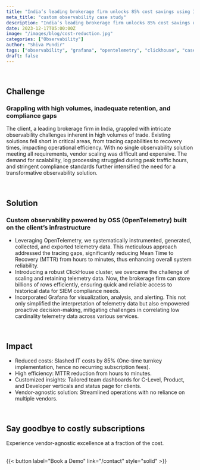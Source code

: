 ```yaml
---
title: "India’s leading brokerage firm unlocks 85% cost savings using Incerto’s industry-first custom observability solution powered by OpenTelemetry"
meta_title: "custom observability case study"
description: "India’s leading brokerage firm unlocks 85% cost savings using Incerto’s industry-first custom observability solution powered by OpenTelemetry"
date: 2023-12-17T05:00:00Z
image: "/images/blog/cost-reduction.jpg"
categories: ["Observability"]
author: "Shiva Pundir"
tags: ["observability", "grafana", "opentelemetry", "clickhouse", "case-study"]
draft: false
---
```


<br>

## **Challenge**
### **Grappling with high volumes, inadequate retention, and compliance gaps**
The client, a leading brokerage firm in India, grappled with intricate observability challenges inherent in high volumes of trade. Existing solutions fell short in critical areas, from tracing capabilities to recovery times, impacting operational efficiency. With no single observability solution meeting all requirements, vendor scaling was difficult and expensive. The demand for scalability, log processing struggled during peak traffic hours, and stringent compliance standards further intensified the need for a transformative observability solution.

<br>

## Solution
### Custom observability powered by OSS (OpenTelemetry) built on the client’s infrastructure
- Leveraging OpenTelemetry, we systematically instrumented, generated, collected, and exported telemetry data. This meticulous approach addressed the tracing gaps, significantly reducing Mean Time to Recovery (MTTR) from hours to minutes, thus enhancing overall system reliability.
- Introducing a robust ClickHouse cluster, we overcame the challenge of scaling and retaining telemetry data. Now, the brokerage firm can store billions of rows efficiently, ensuring quick and reliable access to historical data for SIEM compliance needs. 
- Incorporated Grafana for visualization, analysis, and alerting. This not only simplified the interpretation of telemetry data but also empowered proactive decision-making, mitigating challenges in correlating low cardinality telemetry data across various services.

<br>

## Impact
- Reduced costs: Slashed IT costs by 85% (One-time turnkey implementation, hence no recurring subscription fees).
- High efficiency: MTTR reduction from hours to minutes.
- Customized insights: Tailored team dashboards for C-Level, Product, and Developer verticals and status page for clients.
- Vendor-agnostic solution:  Streamlined operations with no reliance on multiple vendors. 

<br>

## Say goodbye to costly subscriptions
Experience vendor-agnostic excellence at a fraction of the cost.

<br>
{{< button label="Book a Demo" link="/contact" style="solid" >}}
